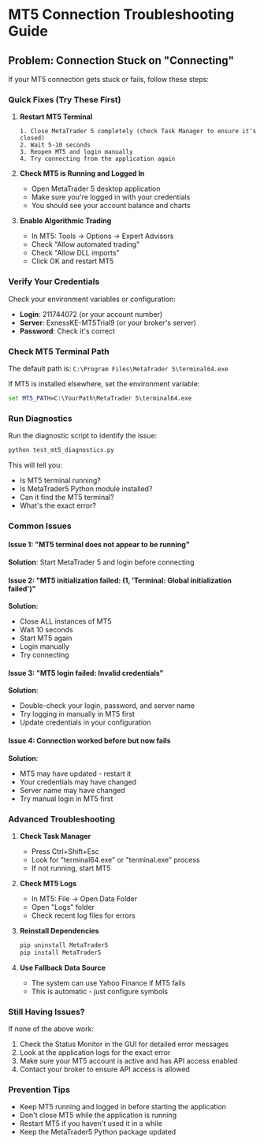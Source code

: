 # MT5 Connection Troubleshooting Guide

## Problem: Connection Stuck on "Connecting"

If your MT5 connection gets stuck or fails, follow these steps:

### Quick Fixes (Try These First)

1. **Restart MT5 Terminal**
   ```
   1. Close MetaTrader 5 completely (check Task Manager to ensure it's closed)
   2. Wait 5-10 seconds
   3. Reopen MT5 and login manually
   4. Try connecting from the application again
   ```

2. **Check MT5 is Running and Logged In**
   - Open MetaTrader 5 desktop application
   - Make sure you're logged in with your credentials
   - You should see your account balance and charts

3. **Enable Algorithmic Trading**
   - In MT5: Tools → Options → Expert Advisors
   - Check "Allow automated trading"
   - Check "Allow DLL imports"
   - Click OK and restart MT5

### Verify Your Credentials

Check your environment variables or configuration:
- **Login**: 211744072 (or your account number)
- **Server**: ExnessKE-MT5Trial9 (or your broker's server)
- **Password**: Check it's correct

### Check MT5 Terminal Path

The default path is: `C:\Program Files\MetaTrader 5\terminal64.exe`

If MT5 is installed elsewhere, set the environment variable:
```cmd
set MT5_PATH=C:\YourPath\MetaTrader 5\terminal64.exe
```

### Run Diagnostics

Run the diagnostic script to identify the issue:
```cmd
python test_mt5_diagnostics.py
```

This will tell you:
- Is MT5 terminal running?
- Is MetaTrader5 Python module installed?
- Can it find the MT5 terminal?
- What's the exact error?

### Common Issues

#### Issue 1: "MT5 terminal does not appear to be running"
**Solution**: Start MetaTrader 5 and login before connecting

#### Issue 2: "MT5 initialization failed: (1, 'Terminal: Global initialization failed')"
**Solution**: 
- Close ALL instances of MT5
- Wait 10 seconds
- Start MT5 again
- Login manually
- Try connecting

#### Issue 3: "MT5 login failed: Invalid credentials"
**Solution**: 
- Double-check your login, password, and server name
- Try logging in manually in MT5 first
- Update credentials in your configuration

#### Issue 4: Connection worked before but now fails
**Solution**:
- MT5 may have updated - restart it
- Your credentials may have changed
- Server name may have changed
- Try manual login in MT5 first

### Advanced Troubleshooting

1. **Check Task Manager**
   - Press Ctrl+Shift+Esc
   - Look for "terminal64.exe" or "terminal.exe" process
   - If not running, start MT5

2. **Check MT5 Logs**
   - In MT5: File → Open Data Folder
   - Open "Logs" folder
   - Check recent log files for errors

3. **Reinstall Dependencies**
   ```cmd
   pip uninstall MetaTrader5
   pip install MetaTrader5
   ```

4. **Use Fallback Data Source**
   - The system can use Yahoo Finance if MT5 fails
   - This is automatic - just configure symbols

### Still Having Issues?

If none of the above work:

1. Check the Status Monitor in the GUI for detailed error messages
2. Look at the application logs for the exact error
3. Make sure your MT5 account is active and has API access enabled
4. Contact your broker to ensure API access is allowed

### Prevention Tips

- Keep MT5 running and logged in before starting the application
- Don't close MT5 while the application is running
- Restart MT5 if you haven't used it in a while
- Keep the MetaTrader5 Python package updated
